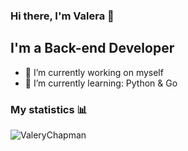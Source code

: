 ### Hi there, I'm Valera 👋

## I'm a Back-end Developer
- 🔭 I’m currently working on myself
- 🌱 I’m currently learning: Python & Go

### My statistics 📊
<p align="left"><img src="https://github-readme-stats.vercel.app/api?username=ValeryChapman&show_icons=true&theme=tokyonight" alt="ValeryChapman"/></p>
<!--radical, merko, tokyonight-->

<!--<p align="left"><img src="https://github-readme-stats.vercel.app/api/top-langs/?username=ValeryChapman&theme=tokyonight" alt="ValeryChapman"/></p>-->



